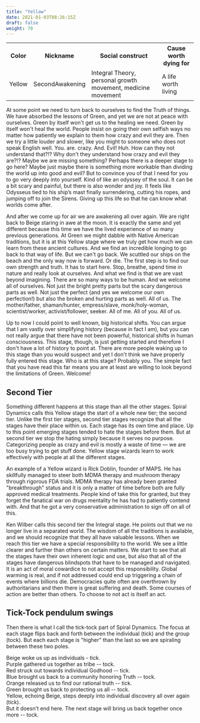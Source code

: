 ```yaml
---
title: "Yellow"
date: 2021-01-03T08:26:15Z
draft: false
weight: 70
---
```

<table style="width:100%">
  <tr>
    <th>Color</th>
    <th>Nickname</th>
    <th>Social construct</th>
    <th>Cause worth dying for</th>
  </tr>
  <tr id="Yellow">
    <td>Yellow</td>
    <td>SecondAwakening</td>
    <td>Integral Theory, personal growth movement, medicine movement</td>
    <td>A life worth living</td>
  </tr>
</table>

At some point we need to turn back to ourselves to find the Truth of things. We have absorbed the lessons of Green, and yet we are not at peace with ourselves. Green by itself won't get us to the healing we need. Green by itself won't heal the world. People insist on going their own selfish ways no matter how patiently we explain to them how crazy and evil they are. Then we try a little louder and slower, like you might to someone who does not speak English well. You. are. crazy. And. Evil! Huh. How can they not understand that?!? Why don't they understand how crazy and evil they are?!? Maybe we are missing something? Perhaps there is a deeper stage to go here? Maybe just maybe there is something more workable than dividing the world up into good and evil? But to convince you of that I need for you to go very deeply into yourself. Kind of like an odyssey of the soul. It can be a bit scary and painful, but there is also wonder and joy. It feels like Odysseus tied to his ship’s mast finally surrendering, cutting his ropes, and jumping off to join the Sirens. Giving up this life so that he can know what worlds come after.

And after we come up for air we are awakening all over again. We are right back to Beige staring in awe at the moon. It is exactly the same and yet different because this time we have the lived experience of so many previous generations. At Green we might dabble with Native American traditions, but it is at this Yellow stage where we truly get how much we can learn from these ancient cultures. And we find an incredible longing to go back to that way of life. But we can't go back. We scuttled our ships on the beach and the only way now is forward. Or die. The first step is to find our own strength and truth. It has to start here. Stop, breathe, spend time in nature and really look at ourselves. And what we find is that we are vast beyond imagining. There are so many ways to be human. And we welcome all of ourselves. Not just the bright pretty parts but the scary dangerous parts as well. Not just the perfect (and yes we welcome our own perfection!) but also the broken and hurting parts as well. All of us. The mother/father, shaman/hunter, empress/slave, monk/holy-woman, scientist/worker, activist/follower, seeker. All of me. All of you. All of us.

Up to now I could point to well known, big historical shifts. You can argue that I am vastly over simplifying history (because in fact I am), but you can not really argue that there have not been powerful, historical shifts in human consciousness. This stage, though, is just getting started and therefore I don't have a lot of history to point at. There are more people waking up to this stage than you would suspect and yet I don't think we have properly fully entered this stage. Who is at this stage? Probably you. The simple fact that you have read this far means you are at least are willing to look beyond the limitations of Green. Welcome! 

## Second Tier

Something different happens at this stage than all the other stages. Spiral Dynamics calls this Yellow stage the start of a whole new tier; the second tier. Unlike the first tier stages, second tier stages recognize that all the stages have their place within us. Each stage has its own time and place. Up to this point emerging stages tended to hate the stages before them. But at second tier we stop the hating simply because it serves no purpose. Categorizing people as crazy and evil is mostly a waste of time —  we are too busy trying to get stuff done. Yellow stage wizards learn to work effectively with people at all the different stages.

An example of a Yellow wizard is Rick Doblin, founder of MAPS. He has skillfully managed to steer both MDMA therapy and mushroom therapy through rigorous FDA trials. MDMA therapy has already been granted "breakthrough" status and it is only a matter of time before both are fully approved medical treatments. People kind of take this for granted, but they forget the fanatical war on drugs mentality he has had to patiently contend with. And that he got a very conservative administration to sign off on all of this.

Ken Wilber calls this second tier the Integral stage. He points out that we no longer live in a separated world. The wisdom of all the traditions is available, and we should recognize that they all have valuable lessons. When we reach this tier we have a special responsibility to the world. We see a little clearer and further than others on certain matters. We start to see that all the stages have their own inherent logic and use, but also that all of the stages have dangerous blindspots that have to be managed and navigated. It is an act of moral cowardice to not accept this responsibility. Global warming is real, and if not addressed could end up triggering a chain of events where billions die. Democracies quite often are overthrown by authoritarians and then there is great suffering and death. Some courses of action are better than others. To choose to not act is itself an act.

## Tick-Tock pendulum swings

Then there is what I call the tick-tock part of Spiral Dynamics. The focus at each stage flips back and forth between the individual (tick) and the group (tock). But each each stage is "higher" than the last so we are spiraling between these two poles. 

Beige woke us up as individuals - tick.  
Purple gathered us together as tribe -- tock.  
Red struck out towards individual Godhood -- tick.  
Blue brought us back to a community honoring Truth -- tock.  
Orange released us to find our rational truth -- tick.  
Green brought us back to protecting us all -- tock.  
Yellow, echoing Beige, steps deeply into individual discovery all over again (tick).  
But it doesn't end here. The next stage will bring us back together once more -- tock.  
